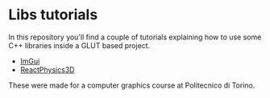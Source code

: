 # Libs tutorials

In this repository you'll find a couple of tutorials explaining how to use some C++ libraries inside a GLUT based project.

- [ImGui](ImGui-tutorial.md)
- [ReactPhysics3D](ReactPhysics3D-tutorial.md)

These were made for a computer graphics course at Politecnico di Torino.